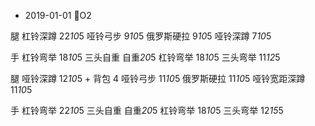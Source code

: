 - 2019-01-01 O2

腿
杠铃深蹲 22*10*5
哑铃弓步 9*10*5
俄罗斯硬拉 9*10*5
哑铃深蹲 7*10*5

手
杠铃弯举 18*10*5
三头自重 自重*20*5
杠铃弯举 18*10*5
三头弯举 11*12*5

腿
哑铃深蹲 12*10*5 + 背包 4
哑铃弓步 11*10*5
俄罗斯硬拉 11*10*5
哑铃宽距深蹲 11*10*5

手
杠铃弯举 22*10*5
三头自重 自重*20*5
杠铃弯举 18*10*5
三头弯举 12*15*5
